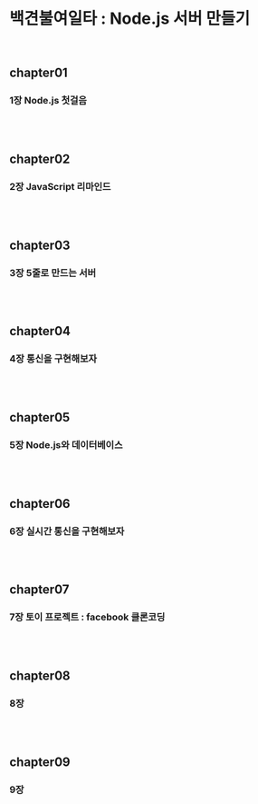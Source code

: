 # 백견불여일타 : Node.js 서버 만들기

<br>

## chapter01
### 1장 Node.js 첫걸음


<br>
<br>

## chapter02
### 2장 JavaScript 리마인드



<br>
<br>

## chapter03
### 3장 5줄로 만드는 서버



<br>
<br>

## chapter04
### 4장 통신을 구현해보자

<br>
<br>

## chapter05
### 5장 Node.js와 데이터베이스

<br>
<br>

## chapter06
### 6장 실시간 통신을 구현해보자

<br>
<br>

## chapter07
### 7장 토이 프로젝트 : facebook 클론코딩

<br>
<br>

## chapter08
### 8장

<br>
<br>

## chapter09
### 9장
